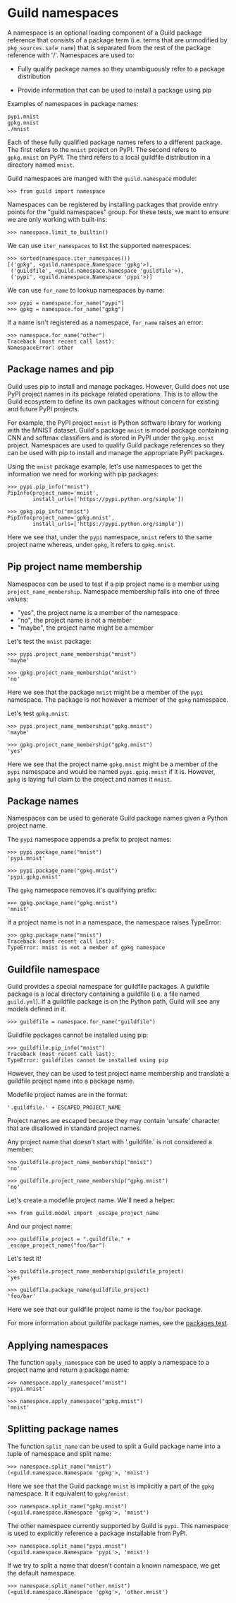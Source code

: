 # Guild namespaces

A namespace is an optional leading component of a Guild package
reference that consists of a package term (i.e. terms that are
unmodified by `pkg_sources.safe_name`) that is separated from the rest
of the package reference with '/'. Namespaces are used to:

- Fully qualify package names so they unambiguously refer to a package
  distribution

- Provide information that can be used to install a package using pip

Examples of namespaces in package names:

    pypi.mnist
    gpkg.mnist
    ./mnist

Each of these fully qualified package names refers to a different
package. The first refers to the `mnist` project on PyPI. The second
refers to `gpkg.mnist` on PyPI. The third refers to a local guildfile
distribution in a directory named `mnist`.

Guild namespaces are manged with the `guild.namespace` module:

    >>> from guild import namespace

Namespaces can be registered by installing packages that provide entry
points for the "guild.namespaces" group. For these tests, we want to
ensure we are only working with built-ins:

    >>> namespace.limit_to_builtin()

We can use `iter_namespaces` to list the supported namespaces:

    >>> sorted(namespace.iter_namespaces())
    [('gpkg', <guild.namespace.Namespace 'gpkg'>),
     ('guildfile', <guild.namespace.Namespace 'guildfile'>),
     ('pypi', <guild.namespace.Namespace 'pypi'>)]

We can use `for_name` to lookup namespaces by name:

    >>> pypi = namespace.for_name("pypi")
    >>> gpkg = namespace.for_name("gpkg")

If a name isn't registered as a namespace, `for_name` raises an error:

    >>> namespace.for_name("other")
    Traceback (most recent call last):
    NamespaceError: other

## Package names and pip

Guild uses pip to install and manage packages. However, Guild does not
use PyPI project names in its package related operations. This is to
allow the Guild ecosystem to define its own packages without concern
for existing and future PyPI projects.

For example, the PyPI project `mnist` is Python software library for
working with the MNIST dataset. Guild's package `mnist` is model
package containing CNN and softmax classifiers and is stored in PyPI
under the `gpkg.mnist` project. Namespaces are used to qualify Guild
package references so they can be used with pip to install and manage
the appropriate PyPI packages.

Using the `mnist` package example, let's use namespaces to get the
information we need for working with pip packages:

    >>> pypi.pip_info("mnist")
    PipInfo(project_name='mnist',
            install_urls=['https://pypi.python.org/simple'])

    >>> gpkg.pip_info("mnist")
    PipInfo(project_name='gpkg.mnist',
            install_urls=['https://pypi.python.org/simple'])

Here we see that, under the `pypi` namespace, `mnist` refers to the
same project name whereas, under `gpkg`, it refers to `gpkg.mnist`.

## Pip project name membership

Namespaces can be used to test if a pip project name is a member using
`project_name_membership`. Namespace membership falls into one of three
values:

- "yes", the project name is a member of the namespace
- "no", the project name is not a member
- "maybe", the project name might be a member

Let's test the `mnist` package:

    >>> pypi.project_name_membership("mnist")
    'maybe'

    >>> gpkg.project_name_membership("mnist")
    'no'

Here we see that the package `mnist` might be a member of the `pypi`
namespace. The package is not however a member of the `gpkg`
namespace.

Let's test `gpkg.mnist`:

    >>> pypi.project_name_membership("gpkg.mnist")
    'maybe'

    >>> gpkg.project_name_membership("gpkg.mnist")
    'yes'

Here we see that the project name `gpkg.mnist` might be a member of
the `pypi` namespace and would be named `pypi.gpig.mnist` if it
is. However, `gpkg` is laying full claim to the project and names it
`mnist`.

## Package names

Namespaces can be used to generate Guild package names given a Python
project name.

The `pypi` namespace appends a prefix to project names:

    >>> pypi.package_name("mnist")
    'pypi.mnist'

    >>> pypi.package_name("gpkg.mnist")
    'pypi.gpkg.mnist'

The `gpkg` namespace removes it's qualifying prefix:

    >>> gpkg.package_name("gpkg.mnist")
    'mnist'

If a project name is not in a namespace, the namespace raises TypeError:

    >>> gpkg.package_name("mnist")
    Traceback (most recent call last):
    TypeError: mnist is not a member of gpkg namespace

## Guildfile namespace

Guild provides a special namespace for guildfile packages. A guildfile
package is a local directory containing a guildfile (i.e. a file named
`guild.yml`). If a guildfile package is on the Python path, Guild will
see any models defined in it.

    >>> guildfile = namespace.for_name("guildfile")

Guildfile packages cannot be installed using pip:

    >>> guildfile.pip_info("mnist")
    Traceback (most recent call last):
    TypeError: guildfiles cannot be installed using pip

However, they can be used to test project name membership and
translate a guildfile project name into a package name.

Modefile project names are in the format:

    '.guildfile.' + ESCAPED_PROJECT_NAME

Project names are escaped because they may contain 'unsafe' character
that are disallowed in standard project names.

Any project name that doesn't start with '.guildfile.' is not
considered a member:

    >>> guildfile.project_name_membership("mnist")
    'no'

    >>> guildfile.project_name_membership("gpkg.mnist")
    'no'

Let's create a modefile project name. We'll need a helper:

    >>> from guild.model import _escape_project_name

And our project name:

    >>> guildfile_project = ".guildfile." + _escape_project_name("foo/bar")

Let's test it!

    >>> guildfile.project_name_membership(guildfile_project)
    'yes'

    >>> guildfile.package_name(guildfile_project)
    'foo/bar'

Here we see that our guildfile project name is the `foo/bar` package.

For more information about guildfile package names, see the [packages
test](packages.md).

## Applying namespaces

The function `apply_namespace` can be used to apply a namespace to a
project name and return a package name:

    >>> namespace.apply_namespace("mnist")
    'pypi.mnist'

    >>> namespace.apply_namespace("gpkg.mnist")
    'mnist'

## Splitting package names

The function `split_name` can be used to split a Guild package name
into a tuple of namespace and split name:

    >>> namespace.split_name("mnist")
    (<guild.namespace.Namespace 'gpkg'>, 'mnist')

Here we see that the Guild package `mnist` is implicitly a part of the
`gpkg` namespace. It it equivalent to `gpkg/mnist`:

    >>> namespace.split_name("gpkg.mnist")
    (<guild.namespace.Namespace 'gpkg'>, 'mnist')

The other namespace currently supported by Guild is `pypi`. This
namespace is used to explicitly reference a package installable from
PyPI.

    >>> namespace.split_name("pypi.mnist")
    (<guild.namespace.Namespace 'pypi'>, 'mnist')

If we try to split a name that doesn't contain a known namespace, we
get the default namespace.

    >>> namespace.split_name("other.mnist")
    (<guild.namespace.Namespace 'gpkg'>, 'other.mnist')
